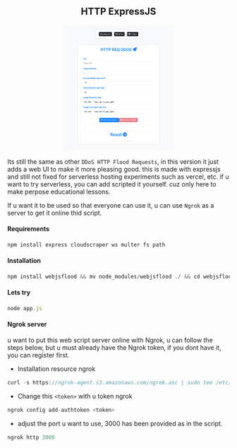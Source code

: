<h2 align="center">HTTP ExpressJS</h1>

<p align="center">
    <img width="250" src="screenshot/http/Demo2.png" alt="Console">
</p>

Its still the same as other `DDoS ​​HTTP Flood Requests`, in this version it just adds a web UI to make it more pleasing good. this is made with expressjs and still not fixed for serverless hosting experiments such as vercel, etc. if u want to try serverless, you can add scripted it yourself. cuz only here to make perpose educational lessons.

If u want it to be used so that everyone can use it, u can use `Ngrok` as a server to get it online thid script.

#### Requirements

```javascript
npm install express cloudscraper ws multer fs path
```

#### Installation

```javascript
npm install webjsflood && mv node_modules/webjsflood ./ && cd webjsflood
```

#### Lets try

```javascript
node app.js
```

#### Ngrok server

u want to put this web script server online with Ngrok, u can follow the steps below, but u must already have the Ngrok token, if you dont have it, you can register first.

- Installation resource ngrok

```javascript
curl -s https://ngrok-agent.s3.amazonaws.com/ngrok.asc | sudo tee /etc/apt/trusted.gpg.d/ngrok.asc >/dev/null && echo "deb https://ngrok-agent.s3.amazonaws.com buster main" | sudo tee /etc/apt/sources.list.d/ngrok.list && sudo apt update && sudo apt install ngrok
```
- Change this `<token>` with u token ngrok

```javascript
ngrok config add-authtoken <token>
```

- adjust the port u want to use, 3000 has been provided as in the script.

```javascript
ngrok http 3000
````